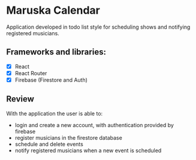 # Maruska Calendar

Application developed in todo list style for scheduling shows and notifying registered musicians.

## Frameworks and libraries:

- [x] React
- [x] React Router
- [x] Firebase (Firestore and Auth)

## Review
With the application the user is able to:
- login and create a new account, with authentication provided by firebase
- register musicians in the firestore database
- schedule and delete events
- notify registered musicians when a new event is scheduled